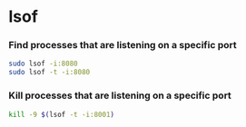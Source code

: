 # lsof

### Find processes that are listening on a specific port

```bash
sudo lsof -i:8080
sudo lsof -t -i:8080
```

### Kill processes that are listening on a specific port

```bash
kill -9 $(lsof -t -i:8001)
```
